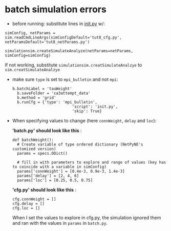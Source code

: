 # batch simulation errors

- before running: substitute lines in [init.py](http://init.py) w/: 


`simConfig, netParams = sim.readCmdLineArgs(simConfigDefault='tut8_cfg.py', netParamsDefault='tut8_netParams.py')`

`simulationsim.createSimulateAnalyze(netParams=netParams, simConfig=simConfig)`

If not working, substitute  `simulationsim.creatSimulateAnalzye` to `sim.creatSimulateAnalzye`

- make sure `type` is set to `mpi_bulletin` and not `mpi`:

      b.batchLabel = 'tauWeight'
        b.saveFolder = 'ca3attempt_data'
        b.method = 'grid'
        b.runCfg = {'type': 'mpi_bulletin',
                                'script': 'init.py',
                                'skip': True}


- When specifying values to change (here `connWeight`, `delay` and `loc`): 

     **'batch.py' should look like this** :
      
      def batchWeight():
        # Create variable of type ordered dictionary (NetPyNE's customized version)
        params = specs.ODict()

        # fill in with parameters to explore and range of values (key has to coincide with a variable in simConfig)
        params['connWeight'] = [0.4e-3, 0.9e-3, 1.4e-3]
        params['delay'] = [2, 4, 6]
        params['loc'] = [0.25, 0.5, 0.75]
        
        
     **'cfg.py' should look like this** :

      cfg.connWeight = []
      cfg.delay = []
      cfg.loc = []
      
      
     When I set the values to explore in cfg.py, the simulation ignored them and ran with the values in `params` in `batch.py`.


